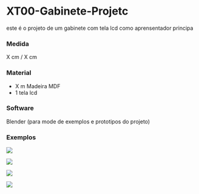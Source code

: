 # XT00-Gabinete-Projetc
 este é o projeto de um gabinete com tela lcd como aprensentador principa


### Medida

X cm / X cm

### Material 

- X m Madeira MDF
- 1 tela lcd

### Software

Blender (para mode de exemplos e prototipos do projeto) 

### Exemplos

<img src="https://media.discordapp.net/attachments/825951876725866517/847302253571866674/print-algulo-3.jpg?width=664&height=498" > <br>

<img src="https://media.discordapp.net/attachments/825951876725866517/847302255656173599/print-algulo-1.jpg?width=664&height=498" > <br>

<img src="https://media.discordapp.net/attachments/825951876725866517/847302257645060097/print-algulo-2.jpg?width=664&height=498" > <br>

<img src="https://media.discordapp.net/attachments/825951876725866517/847302254532100146/print-na-mesa.jpg?width=664&height=498" > 
<br>
